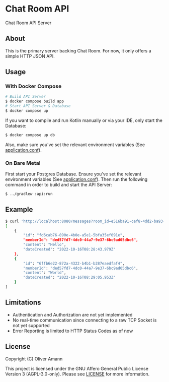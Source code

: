# Chat Room API

Chat Room API Server 

## About

This is the primary server backing Chat Room. For now, it only offers a simple HTTP JSON API.

## Usage

### With Docker Compose

```bash
# Build API Server
$ docker compose build app
# Start API Server & Database
$ docker compose up
```

If you want to compile and run Kotlin manually or via your IDE, only start the Database:
```bash
$ docker compose up db
```
Also, make sure you've set the relevant environment variables (See [application.conf](./src/main/resources/application.conf)).

### On Bare Metal

First start your Postgres Database. Ensure you've set the relevant environment variables (See [application.conf](./src/main/resources/application.conf)). Then run the following command in order to build and start the API Server:
```bash
$ ../gradlew :api:run
```

## Example

```bash
$ curl 'http://localhost:8080/messages?room_id=e516ba91-cef8-4dd2-ba93-e7afe82c6226'
[
    {
        "id": "fd6cab76-890e-4b0e-a5e1-5bfa35ef091e",
        "memberId": "ded57fd7-4dc0-44a7-9e37-6bc9ad05dbc6",
        "content": "Hello",
        "dateCreated": "2022-10-16T08:28:43.979Z"
    },
    {
        "id": "6ffb6e22-872a-4322-b4b1-b287eaedfaf4",
        "memberId": "ded57fd7-4dc0-44a7-9e37-6bc9ad05dbc6",
        "content": "World",
        "dateCreated": "2022-10-16T08:29:05.953Z"
    }
]
```

## Limitations

- Authentication and Authorization are not yet implemented
- No real-time communication since connecting to a raw TCP Socket is not yet supported
- Error Reporting is limited to HTTP Status Codes as of now

## License

Copyright (C) Oliver Amann

This project is licensed under the GNU Affero General Public License Version 3 (AGPL-3.0-only). Please see [LICENSE](../LICENSE) for more information.
